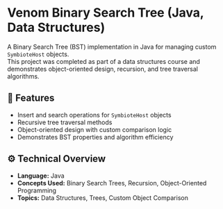 # Venom Binary Search Tree (Java, Data Structures)

A Binary Search Tree (BST) implementation in Java for managing custom `SymbioteHost` objects.  
This project was completed as part of a data structures course and demonstrates object-oriented design, recursion, and tree traversal algorithms.

## 🧠 Features
- Insert and search operations for `SymbioteHost` objects
- Recursive tree traversal methods
- Object-oriented design with custom comparison logic
- Demonstrates BST properties and algorithm efficiency

## ⚙️ Technical Overview
- **Language:** Java  
- **Concepts Used:** Binary Search Trees, Recursion, Object-Oriented Programming  
- **Topics:** Data Structures, Trees, Custom Object Comparison